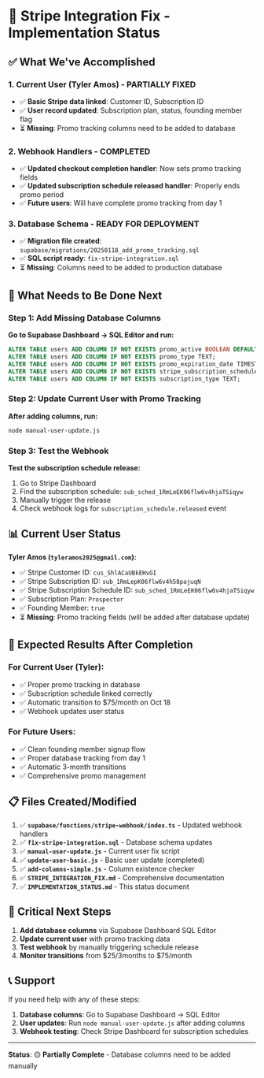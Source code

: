 # 🔧 Stripe Integration Fix - Implementation Status

## ✅ **What We've Accomplished**

### **1. Current User (Tyler Amos) - PARTIALLY FIXED**
- ✅ **Basic Stripe data linked**: Customer ID, Subscription ID
- ✅ **User record updated**: Subscription plan, status, founding member flag
- ⏳ **Missing**: Promo tracking columns need to be added to database

### **2. Webhook Handlers - COMPLETED**
- ✅ **Updated checkout completion handler**: Now sets promo tracking fields
- ✅ **Updated subscription schedule released handler**: Properly ends promo period
- ✅ **Future users**: Will have complete promo tracking from day 1

### **3. Database Schema - READY FOR DEPLOYMENT**
- ✅ **Migration file created**: `supabase/migrations/20250118_add_promo_tracking.sql`
- ✅ **SQL script ready**: `fix-stripe-integration.sql`
- ⏳ **Missing**: Columns need to be added to production database

## 🔧 **What Needs to Be Done Next**

### **Step 1: Add Missing Database Columns**
**Go to Supabase Dashboard → SQL Editor and run:**

```sql
ALTER TABLE users ADD COLUMN IF NOT EXISTS promo_active BOOLEAN DEFAULT FALSE;
ALTER TABLE users ADD COLUMN IF NOT EXISTS promo_type TEXT;
ALTER TABLE users ADD COLUMN IF NOT EXISTS promo_expiration_date TIMESTAMPTZ;
ALTER TABLE users ADD COLUMN IF NOT EXISTS stripe_subscription_schedule_id TEXT;
ALTER TABLE users ADD COLUMN IF NOT EXISTS subscription_type TEXT;
```

### **Step 2: Update Current User with Promo Tracking**
**After adding columns, run:**
```bash
node manual-user-update.js
```

### **Step 3: Test the Webhook**
**Test the subscription schedule release:**
1. Go to Stripe Dashboard
2. Find the subscription schedule: `sub_sched_1RmLeEK06flw6v4hjaTSiqyw`
3. Manually trigger the release
4. Check webhook logs for `subscription_schedule.released` event

## 📊 **Current User Status**

**Tyler Amos (`tyleramos2025@gmail.com`):**
- ✅ Stripe Customer ID: `cus_ShlACaUBkEHvGI`
- ✅ Stripe Subscription ID: `sub_1RmLepK06flw6v4h58pajuqN`
- ✅ Stripe Subscription Schedule ID: `sub_sched_1RmLeEK06flw6v4hjaTSiqyw`
- ✅ Subscription Plan: `Prospector`
- ✅ Founding Member: `true`
- ⏳ **Missing**: Promo tracking fields (will be added after database update)

## 🎯 **Expected Results After Completion**

### **For Current User (Tyler):**
- ✅ Proper promo tracking in database
- ✅ Subscription schedule linked correctly
- ✅ Automatic transition to $75/month on Oct 18
- ✅ Webhook updates user status

### **For Future Users:**
- ✅ Clean founding member signup flow
- ✅ Proper database tracking from day 1
- ✅ Automatic 3-month transitions
- ✅ Comprehensive promo management

## 📋 **Files Created/Modified**

1. ✅ **`supabase/functions/stripe-webhook/index.ts`** - Updated webhook handlers
2. ✅ **`fix-stripe-integration.sql`** - Database schema updates
3. ✅ **`manual-user-update.js`** - Current user fix script
4. ✅ **`update-user-basic.js`** - Basic user update (completed)
5. ✅ **`add-columns-simple.js`** - Column existence checker
6. ✅ **`STRIPE_INTEGRATION_FIX.md`** - Comprehensive documentation
7. ✅ **`IMPLEMENTATION_STATUS.md`** - This status document

## 🚨 **Critical Next Steps**

1. **Add database columns** via Supabase Dashboard SQL Editor
2. **Update current user** with promo tracking data
3. **Test webhook** by manually triggering schedule release
4. **Monitor transitions** from $25/3months to $75/month

## 📞 **Support**

If you need help with any of these steps:
1. **Database columns**: Go to Supabase Dashboard → SQL Editor
2. **User updates**: Run `node manual-user-update.js` after adding columns
3. **Webhook testing**: Check Stripe Dashboard for subscription schedules

---

**Status**: 🟡 **Partially Complete** - Database columns need to be added manually 